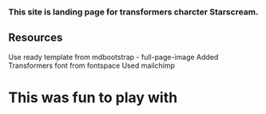 ### This site is landing page for transformers charcter Starscream.

## Resources

Use ready template from mdbootstrap - full-page-image
Added Transformers font from fontspace
Used mailchimp

# This was fun to play with
